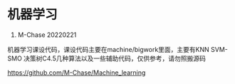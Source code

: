 # 机器学习

1. M-Chase 20220221

机器学习课设代码，课设代码主要在machine/bigwork里面，主要有KNN SVM-SMO 决策树C4.5几种算法以及一些辅助代码，仅供参考，请勿照搬源码

https://github.com/M-Chase/Machine_learning